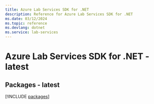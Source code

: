 ```yaml
---
title: Azure Lab Services SDK for .NET
description: Reference for Azure Lab Services SDK for .NET
ms.date: 03/12/2024
ms.topic: reference
ms.devlang: dotnet
ms.service: lab-services
---
```

# Azure Lab Services SDK for .NET - latest
## Packages - latest
[!INCLUDE [packages](lab-services-index.md)]